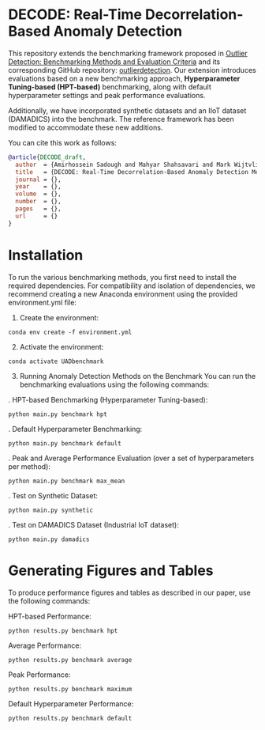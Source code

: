 # DECODE: Real-Time Decorrelation-Based Anomaly Detection

This repository extends the benchmarking framework proposed in [Outlier Detection: Benchmarking Methods and Evaluation Criteria](https://jmlr.org/papers/v25/23-0570.html) and its corresponding GitHub repository: [outlierdetection](https://github.com/RoelBouman/outlierdetection). Our extension introduces evaluations based on a new benchmarking approach, **Hyperparameter Tuning-based (HPT-based)** benchmarking, along with default hyperparameter settings and peak performance evaluations.

Additionally, we have incorporated synthetic datasets and an IIoT dataset (DAMADICS) into the benchmark. The reference framework has been modified to accommodate these new additions.

You can cite this work as follows:

```bibtex
@article{DECODE_draft,
  author  = {Amirhossein Sadough and Mahyar Shahsavari and Mark Wijtvliet, Marcel van Gerven},
  title   = {DECODE: Real-Time Decorrelation-Based Anomaly Detection Method for Multivariate Time Series},
  journal = {},
  year    = {},
  volume  = {},
  number  = {},
  pages   = {},
  url     = {}
}
```

# Installation

To run the various benchmarking methods, you first need to install the required dependencies. For compatibility and isolation of dependencies, we recommend creating a new Anaconda environment using the provided environment.yml file:

1. Create the environment:
```
conda env create -f environment.yml
```

2. Activate the environment:
```
conda activate UADbenchmark
```

3. Running Anomaly Detection Methods on the Benchmark
You can run the benchmarking evaluations using the following commands:

. HPT-based Benchmarking (Hyperparameter Tuning-based):
```
python main.py benchmark hpt
```

. Default Hyperparameter Benchmarking:
```
python main.py benchmark default
```
. Peak and Average Performance Evaluation (over a set of hyperparameters per method):
```
python main.py benchmark max_mean
```
. Test on Synthetic Dataset:
```
python main.py synthetic
```
. Test on DAMADICS Dataset (Industrial IoT dataset):
```
python main.py damadics
```

# Generating Figures and Tables

To produce performance figures and tables as described in our paper, use the following commands:

HPT-based Performance:
```
python results.py benchmark hpt
```

Average Performance:
```
python results.py benchmark average
```

Peak Performance:
```
python results.py benchmark maximum
```

Default Hyperparameter Performance:
```
python results.py benchmark default
```